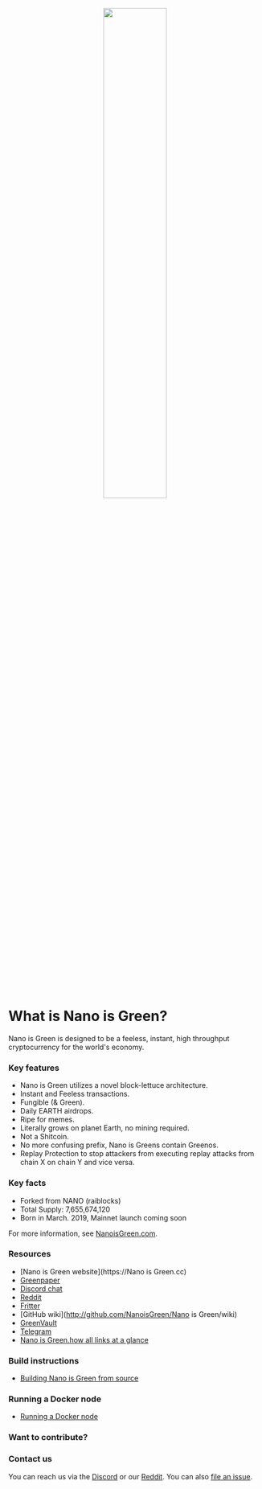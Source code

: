 <p align="center">
  <img src="https://github.com/Nano-is-Green/NanoisGreen/blob/master/logo.png" width="50%" height="50%"/></p>


# What is Nano is Green?
Nano is Green is designed to be a feeless, instant, high throughput cryptocurrency for the world's economy. 

### Key features
* Nano is Green utilizes a novel block-lettuce architecture.
* Instant and Feeless transactions.
* Fungible (& Green).
* Daily EARTH airdrops.
* Ripe for memes.
* Literally grows on planet Earth, no mining required.
* Not a Shitcoin.
* No more confusing prefix, Nano is Greens contain Greenos.
* Replay Protection to stop attackers from executing replay attacks from chain X on chain Y and vice versa.

### Key facts
* Forked from NANO (raiblocks)
* Total Supply: 7,655,674,120
* Born in March. 2019, Mainnet launch coming soon

For more information, see [NanoisGreen.com](https://NanoisGreen.com).

### Resources
- [Nano is Green website](https://Nano is Green.cc)
- [Greenpaper](https://NanoisGreen.com/)
- [Discord chat](https://chat.TheEarthCentre.cc)
- [Reddit](http://reddit.com/r/NanoisGreen)
- [Fritter](http://twitter.com/NanoisGreen)
- [GitHub wiki](http://github.com/NanoisGreen/Nano is Green/wiki)
- [GreenVault](https://vault.Green.cc)
- [Telegram](https://t.me/joinchat/NanoisGreen)
- [Nano is Green.how all links at a glance](http://NanoisGreen.how/)

### Build instructions
- [Building Nano is Green from source](https://github.com/NanoisGreen/NanoisGreen/wiki/Building-a-NanoisGreende-from-sources)

### Running a Docker node
- [Running a Docker node](https://github.com/NanoisGreen/NanoisGreen/wiki/Running-a-Docker-NanoisGreende)

### Want to contribute?

### Contact us
You can reach us via the [Discord](https://chat.NanoisGreen.cc) or our [Reddit](http://reddit.com/r/NanoisGreen).
You can also [file an issue](http://github.com/NanoisGreen/NanoisGreen/issues).
